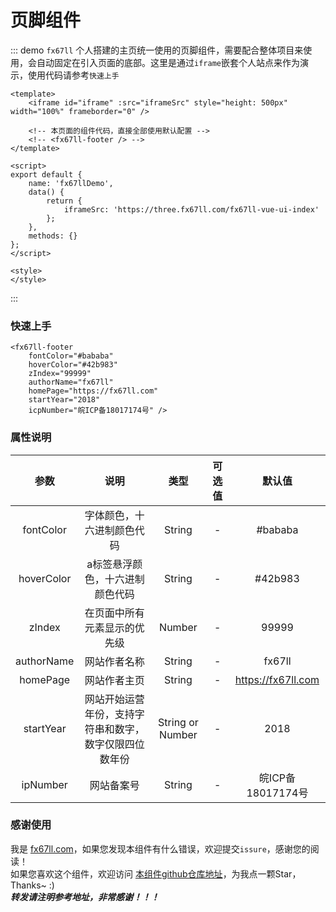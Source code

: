 # 页脚组件

::: demo​ `fx67ll` 个人搭建的主页统一使用的页脚组件，需要配合整体项目来使用，会自动固定在引入页面的底部。这里是通过`iframe`嵌套个人站点来作为演示，使用代码请参考`快速上手`
```vue
<template>
	<iframe id="iframe" :src="iframeSrc" style="height: 500px" width="100%" frameborder="0" />
	
	<!-- 本页面的组件代码，直接全部使用默认配置 -->
	<!-- <fx67ll-footer /> -->
</template>

<script>
export default {
	name: 'fx67llDemo',
	data() {
		return {
			iframeSrc: 'https://three.fx67ll.com/fx67ll-vue-ui-index'
		};
	},
	methods: {}
};
</script>

<style>
</style>
```
:::

### 快速上手
```Vue
<fx67ll-footer 
	fontColor="#bababa" 
	hoverColor="#42b983" 
	zIndex="99999" 
	authorName="fx67ll" 
	homePage="https://fx67ll.com" 
	startYear="2018" 
	icpNumber="皖ICP备18017174号" />
```

### 属性说明
|  参数   | 说明  |  类型  |  可选值  |  默认值  |
|  :----:  |  :----:  |  :----:  |  :----:  |  :----:  |
|  fontColor  |  字体颜色，十六进制颜色代码  |  String  |  -  |  #bababa  |
|  hoverColor  |  a标签悬浮颜色，十六进制颜色代码  |  String  |  -  |  #42b983  |
|  zIndex  |  在页面中所有元素显示的优先级  |  Number  |  -  |  99999  |
|  authorName  |  网站作者名称  |  String  |  -  |  fx67ll  |
|  homePage  |  网站作者主页  |  String  |  -  |  https://fx67ll.com  |
|  startYear  |  网站开始运营年份，支持字符串和数字，数字仅限四位数年份  |  String or Number  |  -  |  2018  |
|  ipNumber  |  网站备案号  |  String  |  -  |  皖ICP备18017174号  |

### 感谢使用
我是 [fx67ll.com](https://fx67ll.com)，如果您发现本组件有什么错误，欢迎提交`issure`，感谢您的阅读！  
如果您喜欢这个组件，欢迎访问 [本组件github仓库地址](https://github.com/fx67ll/fx67llVueUI)，为我点一颗Star，Thanks~ :)  
***转发请注明参考地址，非常感谢！！！***